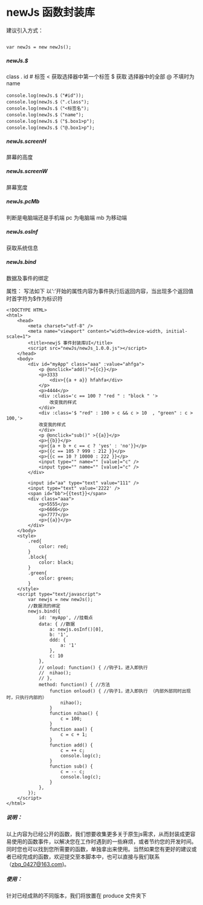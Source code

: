 # newJs 函数封装库
建议引入方式：

```

var newJs = new newJs();
```

##### newJs.$

class .   id # 标签 < 获取选择器中第一个标签 $ 获取 选择器中的全部 @   不填时为name

```
console.log(newJs.$（"#id"));
console.log(newJs.$（".class");
console.log(newJs.$（"<标签名");
console.log(newJs.$（"name");
console.log(newJs.$（"$.box1>p");
console.log(newJs.$（"@.box1>p");
```

##### newJs.screenH

屏幕的高度

##### newJs.screenW

屏幕宽度

##### newJs.pcMb

判断是电脑端还是手机端   pc 为电脑端 mb 为移动端

##### newJs.osInf

获取系统信息

##### newJs.bind

数据及事件的绑定

属性： 写法如下		以‘:’开始的属性内容为事件执行后返回内容，当出现多个返回值时首字符为$作为标识符

```
<!DOCTYPE HTML>
<html>
	<head>
		<meta charset="utf-8" />
		<meta name="viewport" content="width=device-width, initial-scale=1">
		<title>newjS 事件封装库UI</title>
		<script src="newJs/newJs_1.0.0.js"></script>
	</head>
	<body>
		<div id="myApp" class="aaa" :value="ahfga">
			<p @onclick="add()">{{c}}</p>
			<p>3333
				<div>{{a + a}} hfahfa</div>
			</p>
			<p>4444</p>
			<div :class='c == 100 ? "red " : "block " '>
				改变我的样式
			</div>
			<div :class='$ "red" : 100 > c && c > 10  , "green" : c > 100,'>
			改变我的样式
			</div>
			<p @onclick="sub()" >{{a}}</p>
			<p>{{b}}</p>
			<p>{{a + b + c == c ? 'yes' : 'no'}}</p>
			<p>{{c == 105 ? 999 : 212 }}</p>
			<p>{{c == 10 ? 10000 : 222 }}</p>
			<input type="" name="" [value]="c" />
			<input type="" name="" [value]="c" />
		</div>

		<input id="aa" type="text" value="111" />
		<input type="text" value='2222' />
		<span id="bb">{{test}}</span>
		<div class="aaa">
			<p>5555</p>
			<p>6666</p>
			<p>7777</p>
			<p>{{a}}</p>
		</div>
	</body>
	<style>
		.red{
			color: red;
		}
		.block{
			color: black;
		}
		.green{
			color: green;
		}
	</style>
	<script type="text/javascript">
		var newjs = new newJs();
		//数据流的绑定
		newjs.bind({
			id: 'myApp', //挂载点
			data: { //数据
				a: newjs.osInf()[0],
				b: '1',
				ddd: {
					a: '1'
				},
				c: 10
			},
			// onloud: function() { //钩子1，进入即执行
			// 	nihao();
			// },
			method: function() { //方法
				function onloud() { //钩子1，进入即执行 （内部外部同时出现时，只执行内部的）
					nihao();
				}
				function nihao() {
					c = 100;
				}
				function aaa() {
					c = c + 1;
				}
				function add() {
					c = ++ c;
					console.log(c);
				}
				function sub() {
					c = -- c;
					console.log(c);
				}
			},
		});
	</script>
</html>

```



##### 说明：

以上内容为已经公开的函数，我们想要收集更多关于原生js需求，从而封装成更容易使用的函数事件，以解决您在工作时遇到的一些麻烦，或者节约您的开发时间。同时您也可以找到您所需要的函数，单独拿出来使用。当然如果您有更好的建议或者已经完成的函数，欢迎提交至本脚本中，也可以直接与我们联系（zbq_0427@163.com)。

##### 使用：

针对已经成熟的不同版本，我们将放置在 produce 文件夹下
